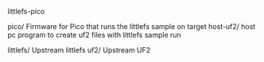 littlefs-pico

pico/ Firmware for Pico that runs the littlefs sample on target
host-uf2/ host pc program to create uf2 files with littlefs sample run

littlefs/ Upstream littlefs
uf2/ Upstream UF2
